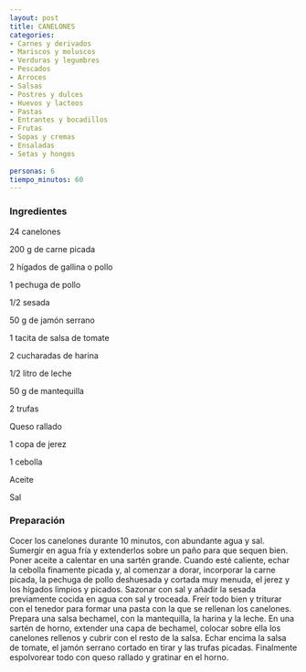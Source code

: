 ```yaml
---
layout: post
title: CANELONES
categories:
- Carnes y derivados
- Mariscos y moluscos
- Verduras y legumbres
- Pescados
- Arroces
- Salsas
- Postres y dulces
- Huevos y lacteos
- Pastas
- Entrantes y bocadillos
- Frutas
- Sopas y cremas
- Ensaladas
- Setas y hongos
 
personas: 6 
tiempo_minutos: 60 
---
```

<h3>Ingredientes</h3>
24 canelones

200 g de carne picada

2 hígados de gallina o pollo

1 pechuga de pollo

1/2 sesada

50 g de jamón serrano

1 tacita de salsa de tomate

2 cucharadas de harina

1/2 litro de leche

50 g de mantequilla

2 trufas

Queso rallado

1 copa de jerez

1 cebolla

Aceite

Sal

<h3>Preparación</h3>
Cocer los canelones durante 10 minutos, con abundante agua y sal. Sumergir en agua fría y extenderlos sobre un paño para que sequen bien. Poner aceite a calentar en una sartén grande. Cuando esté caliente, echar la cebolla finamente picada y, al comenzar a dorar, incorporar la carne picada, la pechuga de pollo deshuesada y cortada muy menuda, el jerez y los hígados limpios y picados. Sazonar con sal y añadir la sesada previamente cocida en agua con sal y troceada. Freír todo bien y triturar con el tenedor para formar una pasta con la que se rellenan los canelones. Prepara una salsa bechamel, con la mantequilla, la harina y la leche. En una sartén de horno, extender una capa de bechamel, colocar sobre ella los canelones rellenos y cubrir con el resto de la salsa. Echar encima la salsa de tomate, el jamón serrano cortado en tirar y las trufas picadas. Finalmente espolvorear todo con queso rallado y gratinar en el horno.


